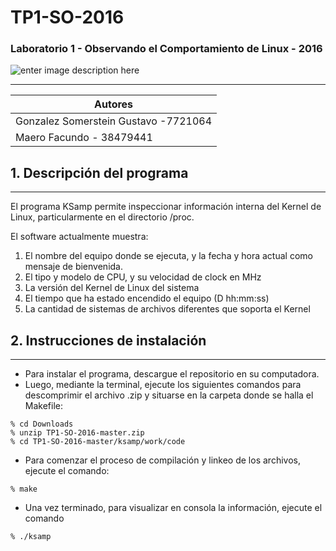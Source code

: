 # TP1-SO-2016 

### Laboratorio 1 - Observando el Comportamiento de Linux - 2016 
![enter image description here](https://t3.ftcdn.net/jpg/00/96/00/98/160_F_96009890_zdJu97gT4d6zoltOWyQXdbbzdkSi9Glz.jpg)
___
|Autores                               |
|------------------------------------|
|Gonzalez Somerstein Gustavo -7721064  |
|Maero Facundo - 38479441              |

## 1. Descripción del programa
---
El programa KSamp permite inspeccionar información interna del Kernel de Linux, particularmente en el directorio /proc. 

El software actualmente muestra:

 1. El nombre del equipo donde se ejecuta, y la fecha y hora actual como mensaje de bienvenida.
 2. El tipo y modelo de CPU, y su velocidad de clock en MHz
 3. La versión del Kernel de Linux del sistema
 4. El tiempo que ha estado encendido el equipo (D hh:mm:ss)
 5. La cantidad de sistemas de archivos diferentes que soporta el Kernel

## 2. Instrucciones de instalación
---
- Para instalar el programa, descargue el repositorio en su computadora.
- Luego, mediante la terminal, ejecute los siguientes comandos para descomprimir el archivo .zip y situarse en la carpeta donde se halla el Makefile:
```
% cd Downloads
% unzip TP1-SO-2016-master.zip
% cd TP1-SO-2016-master/ksamp/work/code
```
- Para comenzar el proceso de compilación y linkeo de los archivos, ejecute el comando:
```
% make
```
 
 - Una vez terminado, para visualizar en consola la información, ejecute el comando 


```
% ./ksamp
```
